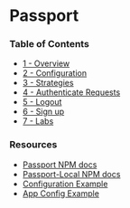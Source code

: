 # Passport
### Table of Contents
* [1 - Overview](1_overview.md)
* [2 - Configuration](2_config.md)
* [3 - Strategies](3_strategies.md)
* [4 - Authenticate Requests](4_authenticate.md)
* [5 - Logout](5_logout.md)
* [6 - Sign up](6_signup.md)
* [7 - Labs](7_Labs.md)

### Resources
* [Passport NPM docs][pass]
* [Passport-Local NPM docs][local]
* [Configuration Example](config.js)
* [App Config Example](app.js)

[pass]:https://www.npmjs.com/package/passport
[local]:https://www.npmjs.com/package/passport-local